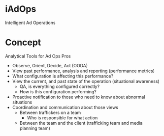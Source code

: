 # iAdOps
Intelligent Ad Operations

# Concept
Analytical Tools for Ad Ops Pros

* Observe, Orient, Decide, Act (OODA)
* View past performance, analysis and reporting (performance metrics)
* What configuration is affecting this performance?
* View the current, and past state of the operation (situational awareness)
  * QA, is everything configured correctly?
  * How is this configuration performing?
* Proactive notification to those who need to know about abnormal situations
* Coordination and communication about those views
  * Between traffickers on a team
    * Who is responsible for what action
  * Between the team and the client (trafficking team and media planning team)

